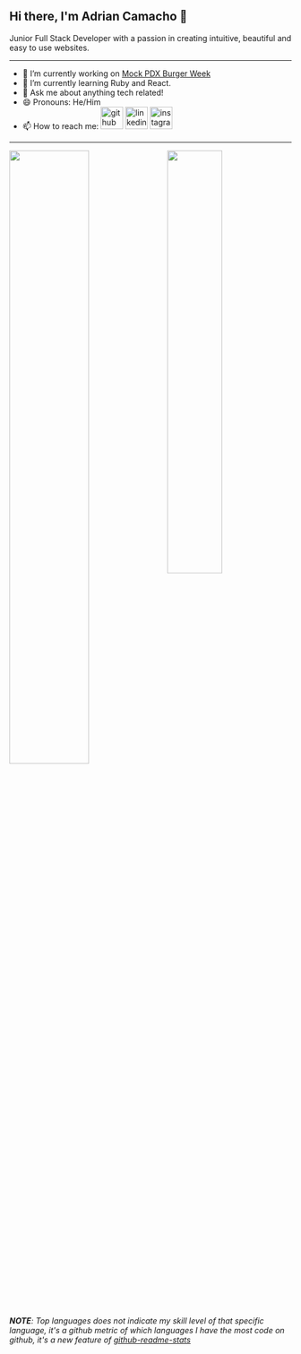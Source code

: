 ## Hi there, I'm Adrian Camacho 👋

Junior Full Stack Developer with a passion in creating intuitive, beautiful and easy to use websites.

___

- 🔭 I’m currently working on [Mock PDX Burger Week](https://github.com/chonnessey/pdx_burger_week)
- 🌱 I’m currently learning Ruby and React.
- 💬 Ask me about anything tech related!
- 😄 Pronouns: He/Him
- 📫 How to reach me:
[<img src='https://cdn.jsdelivr.net/npm/simple-icons@3.0.1/icons/github.svg' alt='github' height='40'>](https://github.com/chonnessey)  [<img src='https://cdn.jsdelivr.net/npm/simple-icons@3.0.1/icons/linkedin.svg' alt='linkedin' height='40'>](https://www.linkedin.com/in/adrian-camacho-epicodus/)  [<img src='https://cdn.jsdelivr.net/npm/simple-icons@3.0.1/icons/instagram.svg' alt='instagram' height='40'>](https://www.instagram.com/chonnessey/)  

___

<div>
<img style="display:inline-block" src="https://github-readme-stats.vercel.app/api//?username=chonnessey&show_icons=true&count_private=true&theme=radical" width="53%" />

<img style="display:inline-block; float:right" src="https://github-readme-stats.vercel.app/api/top-langs/?username=chonnessey&layout=compact&theme=radical" width="44%"/>
</div>

_**NOTE**: Top languages does not indicate my skill level of that specific language, it's a github metric of which languages I have the most code on github, it's a new feature of
[github-readme-stats](https://github.com/anuraghazra/github-readme-stats)_
